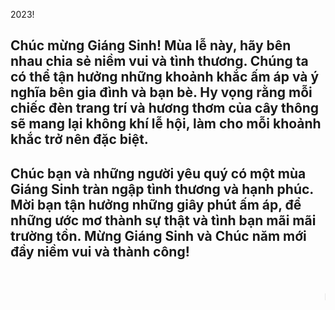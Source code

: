 <!DOCTYPE html>
<html lang="en">
<head>
    <meta charset="UTF-8">
    <meta http-equiv="X-UA-Compatible" content="IE=edge">
    <meta name="viewport" content="width=device-width, initial-scale=1.0">
    <link rel="stylesheet" href="style.css">
    <link rel="icon" href="image/noel1.png">
    <link rel="stylesheet" href="https://cdnjs.cloudflare.com/ajax/libs/font-awesome/6.2.1/css/all.min.css" integrity="sha512-MV7K8+y+gLIBoVD59lQIYicR65iaqukzvf/nwasF0nqhPay5w/9lJmVM2hMDcnK1OnMGCdVK+iQrJ7lzPJQd1w==" crossorigin="anonymous" referrerpolicy="no-referrer" />
    <title>Noel 2023!</title>
</head>
<body>
    <div class="container">
        <div class="bgr-container">
            <div class="box-bgr">
                <div class="moon">
                    <img src="image/moon.png" alt="">
                </div>
                <div class="christmas-tree">
                    <img src="image/christmas-tree.png" alt="">
                </div>
                <div class="box-text-noel">
                    <div class="text-noel">
                        <img src="image/text.png" alt="">
                    </div>
                    <span></span>
                </div>
                <div class="house">
                    <img src="image/house.png" alt="">
                </div>
            </div>
        </div>
        <section>
            <div class="box-santa">
                <div class="santa-container">
                    <div class="santa1">
                        <div class="image-santa">
                            <img src="image/santa.png" alt="">
                        </div>
                        <div class="image-santa-hand">
                            <img src="image/santa-hand.png" alt="">
                        </div>
                    </div>
                    <div class="box-reindeer">
                        <div class="reindeer">
                            <img src="https://www.animatedimages.org/data/media/359/animated-santa-claus-image-0420.gif" alt="">
                        </div>
                    </div>
                    <div class="box-noel-gif">
                        <div class="noel-gif1">
                            <img src="https://img.pikbest.com/png-images/20191113/christmas-santa-claus-pile-of-gifts-drawing-illustration-element-gif_2515384.png!bw700" alt="">
                        </div>
                        <div class="noel-gift2">
                            <img src="https://i.pinimg.com/originals/08/a6/a4/08a6a4fb28fb5048fe606937f376017f.gif" alt="">
                        </div>
                    </div>
                    <div class="box-gift">
                        <div class="gift-bottom"></div>
                        <div class="gift-top"></div>
                        <div class="box-fastener">
                            <div class="fastener1"></div>
                            <div class="fastener2"></div>
                        </div>
                        <div class="content"></div>
                    </div>
                    <div class="box-content">
                        <i class="fa-solid fa-xmark"></i>
                        <div class="content1">
                            <div class="content-text">
                                <div class="text1">
                                    <p id="text1">2023!</p>
                                </div>
                                <div class="text2">
                                    <h2 id="text2">Chúc mừng Giáng Sinh! Mùa lễ này, hãy bên nhau chia sẻ niềm vui và tình thương. Chúng ta có thể tận hưởng những khoảnh khắc ấm áp và ý nghĩa bên gia đình và bạn bè. Hy vọng rằng mỗi chiếc đèn trang trí và hương thơm của cây thông sẽ mang lại không khí lễ hội, làm cho mỗi khoảnh khắc trở nên đặc biệt.
                                    </h2>
                                    <h2 id="text3">Chúc bạn và những người yêu quý có một mùa Giáng Sinh tràn ngập tình thương và hạnh phúc. Mời bạn tận hưởng những giây phút ấm áp, để những ước mơ thành sự thật và tình bạn mãi mãi trường tồn. Mừng Giáng Sinh và Chúc năm mới đầy niềm vui và thành công!
                                    </h2>
                                </div>
                            </div>
                            <div class="image-decorate">
                                <div class="pineTree">
                                    <img src="image/pineTree.png" alt="">
                                </div>
                                <div class="decorate">
                                    <img src="image/decorate.png" alt="">
                                </div>
                                <div class="bell">
                                    <img src="image/bell.png" alt="">
                                    <img src="image/bell.png" alt="">
                                </div>
                                <div class="bell1">
                                    <img src="image/bell1.png" alt="">
                                    <img src="image/bell1.png" alt="">
                                    <img src="image/bell1.png" alt="">
                                    <img src="image/bell1.png" alt="">
                                </div>
                                <div class="snowman">
                                    <img src="image/snowman.png" alt="">
                                </div>
                            </div>
                        </div>
                        <div class="image-santa-content">
                            <img src="image/santa1.png" alt="">
                        </div>
                    </div>
                    <div class="shadow-boxGift">
                    </div>
                </div>
            </div>
        </section>
        <div class="box-snow">
            <div class="snow">
                <span style="--i:10;"></span>
                <span style="--i:35;"></span>
                <span style="--i:37;"></span>
                <span style="--i:47;"></span>
                <span style="--i:11;"></span>
                <span style="--i:17;"></span>
                <span style="--i:39;"></span>
                <span style="--i:34;"></span>
                <span style="--i:49;"></span>
                <span style="--i:19;"></span>
                <span style="--i:16;"></span>
                <span style="--i:24;"></span>
                <span style="--i:9;"></span>
                <span style="--i:21;"></span>
                <span style="--i:40;"></span>
                <span style="--i:14;"></span>
                <span style="--i:26;"></span>
                <span style="--i:28;"></span>
                <span style="--i:38;"></span>
                <span style="--i:12;"></span>
                <span style="--i:7;"></span>
                <span style="--i:18;"></span>
                <span style="--i:21;"></span>
                <span style="--i:43;"></span>
                <span style="--i:25;"></span>
                <span style="--i:21;"></span>
                <span style="--i:31;"></span>
                <span style="--i:26;"></span>
                <span style="--i:23;"></span>
                <span style="--i:22;"></span>
                <span style="--i:28;"></span>
                <span style="--i:21;"></span>
                <span style="--i:20;"></span>
                <span style="--i:25;"></span>
                <span style="--i:31;"></span>
                <span style="--i:15;"></span>
                <span style="--i:12;"></span>
                <span style="--i:18;"></span>
                <span style="--i:21;"></span>
                <span style="--i:24;"></span>
                <span style="--i:14;"></span>
                <span style="--i:38;"></span>
                <span style="--i:11;"></span>
                <span style="--i:19;"></span>
                <span style="--i:24;"></span>
                <span style="--i:32;"></span>
                <span style="--i:27;"></span>
                <span style="--i:23;"></span>
                <span style="--i:24;"></span>
                <span style="--i:28;"></span>
                <span style="--i:19;"></span>
                <span style="--i:13;"></span>
                <span style="--i:10;"></span>
                <span style="--i:25;"></span>
                <span style="--i:21;"></span>
                <span style="--i:37;"></span>
                <span style="--i:20;"></span>
                <span style="--i:31;"></span>
                <span style="--i:26;"></span>
                <span style="--i:14;"></span>
                <span style="--i:19;"></span>
                <span style="--i:23;"></span>
                <span style="--i:33;"></span>
                <span style="--i:25;"></span>
                <span style="--i:21;"></span>
                <span style="--i:13;"></span>
                <span style="--i:18;"></span>
                <span style="--i:27;"></span>
                <span style="--i:11;"></span>
                <span style="--i:16;"></span>
                <span style="--i:31;"></span>
                <span style="--i:17;"></span>
                <span style="--i:12;"></span>
                <span style="--i:15;"></span>
                <span style="--i:25;"></span>
                <span style="--i:29;"></span>
                <span style="--i:11;"></span>
                <span style="--i:28;"></span>
                <span style="--i:21;"></span>
                <span style="--i:20;"></span>
                <span style="--i:25;"></span>
                <span style="--i:31;"></span>
                <span style="--i:15;"></span>
                <span style="--i:12;"></span>
                <span style="--i:18;"></span>
                <span style="--i:27;"></span>
                <span style="--i:24;"></span>
                <span style="--i:16;"></span>
                <span style="--i:28;"></span>
                <span style="--i:15;"></span>
                <span style="--i:19;"></span>
                <span style="--i:34;"></span>
                <span style="--i:28;"></span>
                <span style="--i:27;"></span>
                <span style="--i:23;"></span>
                <span style="--i:25;"></span>
                <span style="--i:11;"></span>
                <span style="--i:25;"></span>
                <span style="--i:12;"></span>
                <span style="--i:14;"></span>
                <span style="--i:18;"></span>
                <span style="--i:29;"></span>
                <span style="--i:20;"></span>
                <span style="--i:28;"></span>
                <span style="--i:11;"></span>
                <span style="--i:19;"></span>
                <span style="--i:24;"></span>
                <span style="--i:28;"></span>
                <span style="--i:25;"></span>
                <span style="--i:20;"></span>
                <span style="--i:25;"></span>
                <span style="--i:31;"></span>
                <span style="--i:15;"></span>
                <span style="--i:12;"></span>
                <span style="--i:18;"></span>
                <span style="--i:15;"></span>
                <span style="--i:24;"></span>
                <span style="--i:14;"></span>
                <span style="--i:23;"></span>
                <span style="--i:11;"></span>
                <span style="--i:29;"></span>
                <span style="--i:21;"></span>
                <span style="--i:33;"></span>
                <span style="--i:31;"></span>
                <span style="--i:22;"></span>
                <span style="--i:27;"></span>
                <span style="--i:31;"></span>
                <span style="--i:16;"></span>
                <span style="--i:41;"></span>
                <span style="--i:18;"></span>
                <span style="--i:26;"></span>
                <span style="--i:22;"></span>
                <span style="--i:10;"></span>
                <span style="--i:20;"></span>
                <span style="--i:25;"></span>
                <span style="--i:17;"></span>
                <span style="--i:24;"></span>
            </div>
        </div>
        <marquee behavior="" direction="">Hướng dẫn: Cách để ông già noel trượt băng chạy nhanh hơn thì bạn hãy di chuyển chuột vào ông già noel đến khi hiện cái bàn tay thì hãy giữ chuột thì lập tức ông già noel sẽ chạy nhanh hơn nhé^^</marquee>
    </div>
</body>
<script src="app.js"></script>
</html>
<!-- https://cliply.co/wp-content/uploads/2019/12/371912430_SANTA_CLAUS_400px.gif -->
